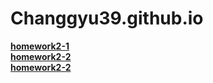 # Changgyu39.github.io

[**homework2-1**](https://Changgyu39.github.io/homework2-1.html.html)
<br>
[**homework2-2**](https://Changgyu39.github.io/homework2-2.html)
<br>
[**homework2-2**](https://Changgyu39.github.io/homework2-3.html)
